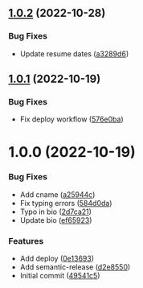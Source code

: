 ## [1.0.2](https://github.com/nikorablin/nikorablin.github.io/compare/v1.0.1...v1.0.2) (2022-10-28)


### Bug Fixes

* Update resume dates ([a3289d6](https://github.com/nikorablin/nikorablin.github.io/commit/a3289d6f2ad6416cc16805544f101d302d3c4c85))

## [1.0.1](https://github.com/nikorablin/nikorablin.github.io/compare/v1.0.0...v1.0.1) (2022-10-19)


### Bug Fixes

* Fix deploy workflow ([576e0ba](https://github.com/nikorablin/nikorablin.github.io/commit/576e0ba776d7afd8629220fa0028d12354ad4234))

# 1.0.0 (2022-10-19)


### Bug Fixes

* Add cname ([a25944c](https://github.com/nikorablin/nikorablin.github.io/commit/a25944c08c2610f845b4709b1fe7550b1ee02df5))
* Fix typing errors ([584d0da](https://github.com/nikorablin/nikorablin.github.io/commit/584d0daedddf9ca6aa2796f319f20c50fbcd4299))
* Typo in bio ([2d7ca21](https://github.com/nikorablin/nikorablin.github.io/commit/2d7ca218ff8b02ce2bc735ce9e372bc08aa11b23))
* Update bio ([ef65923](https://github.com/nikorablin/nikorablin.github.io/commit/ef659239b57dee6a22f0c92947d3ccb5e021974e))


### Features

* Add deploy ([0e13693](https://github.com/nikorablin/nikorablin.github.io/commit/0e13693647cc62eb4c64aedb3159d3947959fd94))
* Add semantic-release ([d2e8550](https://github.com/nikorablin/nikorablin.github.io/commit/d2e85500e710d71f3fc09d215a57d5b7c4dcd42a))
* Initial commit ([49541c5](https://github.com/nikorablin/nikorablin.github.io/commit/49541c5970e0fd88f00f5cbb7fd44c3b6162bada))

